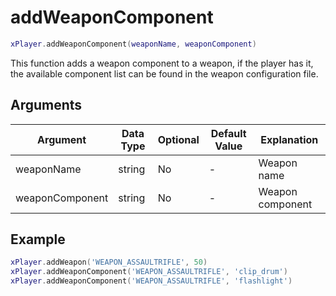 # addWeaponComponent

```lua
xPlayer.addWeaponComponent(weaponName, weaponComponent)
```

This function adds a weapon component to a weapon, if the player has it, the available component list can be found in the weapon configuration file.

## Arguments

| Argument        | Data Type | Optional | Default Value | Explanation      |
| --------------- | --------- | -------- | ------------- | ---------------- |
| weaponName      | string    | No       | -             | Weapon name      |
| weaponComponent | string    | No       | -             | Weapon component |

## Example

```lua
xPlayer.addWeapon('WEAPON_ASSAULTRIFLE', 50)
xPlayer.addWeaponComponent('WEAPON_ASSAULTRIFLE', 'clip_drum')
xPlayer.addWeaponComponent('WEAPON_ASSAULTRIFLE', 'flashlight')
```
